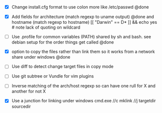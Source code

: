 
- [x] Change install.cfg format to use colon more like /etc/passwd  @done
- [x] Add fields for architecture (match regexp to uname output)   @done
      and hostname (match regexp to hostname)
      [[ "Darwin" == D* ]] && echo yes   # note lack of quoting on wildcard

- [ ] Use .profile for common variables (PATH) shared by sh and bash. see debian setup
      for the order things get called   @done
- [x] option to copy the files rather than link them so it works from a 
      network share under windows  @done
- [ ] Use diff to detect change target files in copy mode
- [ ] Use git subtree or Vundle for vim plugins

- [ ] Inverse matching of the arch/host regexp so can have one rull for X 
      and another for not X
- [x] Use a junction for linking under windows
      cmd.exe //c mklink //j targetdir sourcedir

